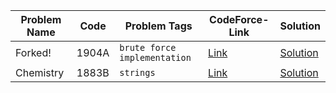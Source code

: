 | Problem Name | Code | Problem Tags | CodeForce-Link | Solution |
|--------------|------|---------------|----------------|-----------|
| Forked! | 1904A | `brute force` `implementation` | [Link](https://codeforces.com/problemset/problem/1904/A) | [Solution](https://github.com/EvanBinu/Codeforces-Problem-Solving/blob/main/900/CF_1904_A.cpp) |
| Chemistry | 1883B | `strings` | [Link](https://codeforces.com/problemset/problem/1883/B) | [Solution](https://github.com/EvanBinu/Codeforces-Problem-Solving/blob/main/900/CF_1883_B.cpp) |